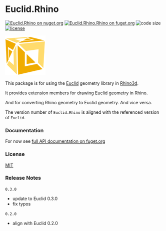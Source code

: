 # Euclid.Rhino
[![Euclid.Rhino on nuget.org](https://img.shields.io/nuget/v/Euclid.Rhino)](https://www.nuget.org/packages/Euclid.Rhino/)
[![Euclid.Rhino.Rhino on fuget.org](https://www.fuget.org/packages/Euclid.Rhino/badge.svg)](https://www.fuget.org/packages/Euclid.Rhino)
![code size](https://img.shields.io/github/languages/code-size/goswinr/Euclid.Rhino.svg) 
[![license](https://img.shields.io/github/license/goswinr/Euclid.Rhino)](LICENSE)

![Logo](https://raw.githubusercontent.com/goswinr/Euclid.Rhino/main/Doc/logo128.png)


This package is for using the [Euclid](https://github.com/goswinr/Euclid) geometry library in [Rhino3d](https://www.rhino3d.com/).

It provides extension members for drawing Euclid geometry in Rhino.

And for converting Rhino geometry to Euclid geometry. And vice versa.

The version number of `Euclid.Rhino` is aligned with the referenced version of `Euclid`.

### Documentation

For now see [full API documentation on fuget.org](https://www.fuget.org/packages/Euclid.Rhino)

### License
[MIT](https://raw.githubusercontent.com/goswinr/Euclid.Rhino/main/LICENSE.txt)

### Release Notes

`0.3.0`
- update to Euclid 0.3.0
- fix typos

`0.2.0`
- align with Euclid 0.2.0



